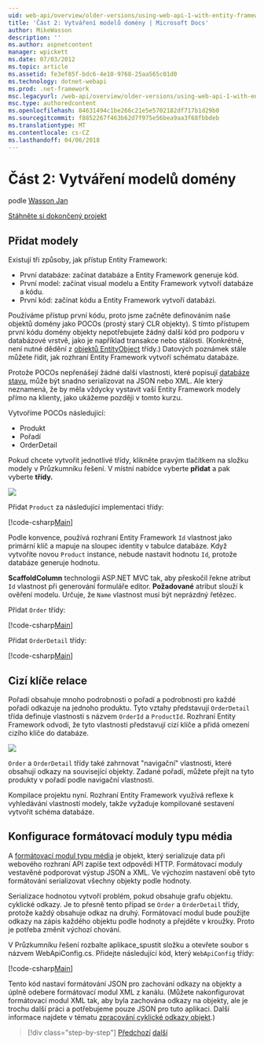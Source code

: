 ```yaml
---
uid: web-api/overview/older-versions/using-web-api-1-with-entity-framework-5/using-web-api-with-entity-framework-part-2
title: 'Část 2: Vytváření modelů domény | Microsoft Docs'
author: MikeWasson
description: ''
ms.author: aspnetcontent
manager: wpickett
ms.date: 07/03/2012
ms.topic: article
ms.assetid: fe3ef85f-bdc6-4e10-9768-25aa565c01d0
ms.technology: dotnet-webapi
ms.prod: .net-framework
msc.legacyurl: /web-api/overview/older-versions/using-web-api-1-with-entity-framework-5/using-web-api-with-entity-framework-part-2
msc.type: authoredcontent
ms.openlocfilehash: 84631494c1be266c21e5e5702182df717b1d29b0
ms.sourcegitcommit: f8852267f463b62d7f975e56bea9aa3f68fbbdeb
ms.translationtype: MT
ms.contentlocale: cs-CZ
ms.lasthandoff: 04/06/2018
---
```

<a name="part-2-creating-the-domain-models"></a>Část 2: Vytváření modelů domény
====================
podle [Wasson Jan](https://github.com/MikeWasson)

[Stáhněte si dokončený projekt](http://code.msdn.microsoft.com/ASP-NET-Web-API-with-afa30545)

## <a name="add-models"></a>Přidat modely

Existují tři způsoby, jak přístup Entity Framework:

- První databáze: začínat databáze a Entity Framework generuje kód.
- První model: začínat visual modelu a Entity Framework vytvoří databáze a kódu.
- První kód: začínat kódu a Entity Framework vytvoří databázi.

Používáme přístup první kódu, proto jsme začněte definováním naše objektů domény jako POCOs (prostý starý CLR objekty). S tímto přístupem první kódu domény objekty nepotřebujete žádný další kód pro podporu v databázové vrstvě, jako je například transakce nebo stálosti. (Konkrétně, není nutné dědění z [objektů EntityObject](https://msdn.microsoft.com/library/system.data.objects.dataclasses.entityobject.aspx) třídy.) Datových poznámek stále můžete řídit, jak rozhraní Entity Framework vytvoří schématu databáze.

Protože POCOs nepřenášejí žádné další vlastnosti, které popisují [databáze stavu](https://msdn.microsoft.com/library/system.data.entitystate.aspx), může být snadno serializovat na JSON nebo XML. Ale který neznamená, že by měla vždycky vystavit vaší Entity Framework modely přímo na klienty, jako ukážeme později v tomto kurzu.

Vytvoříme POCOs následující:

- Produkt
- Pořadí
- OrderDetail

Pokud chcete vytvořit jednotlivé třídy, klikněte pravým tlačítkem na složku modely v Průzkumníku řešení. V místní nabídce vyberte **přidat** a pak vyberte **třídy.**

![](using-web-api-with-entity-framework-part-2/_static/image1.png)

Přidat `Product` za následující implementaci třídy:

[!code-csharp[Main](using-web-api-with-entity-framework-part-2/samples/sample1.cs)]

Podle konvence, používá rozhraní Entity Framework `Id` vlastnost jako primární klíč a mapuje na sloupec identity v tabulce databáze. Když vytvoříte novou `Product` instance, nebude nastavit hodnotu `Id`, protože databáze generuje hodnotu.

**ScaffoldColumn** technologii ASP.NET MVC tak, aby přeskočil řekne atribut `Id` vlastnost při generování formuláře editor. **Požadované** atribut slouží k ověření modelu. Určuje, že `Name` vlastnost musí být neprázdný řetězec.

Přidat `Order` třídy:

[!code-csharp[Main](using-web-api-with-entity-framework-part-2/samples/sample2.cs)]

Přidat `OrderDetail` třídy:

[!code-csharp[Main](using-web-api-with-entity-framework-part-2/samples/sample3.cs)]

## <a name="foreign-key-relations"></a>Cizí klíče relace

Pořadí obsahuje mnoho podrobnosti o pořadí a podrobnosti pro každé pořadí odkazuje na jednoho produktu. Tyto vztahy představují `OrderDetail` třída definuje vlastnosti s názvem `OrderId` a `ProductId`. Rozhraní Entity Framework odvodí, že tyto vlastnosti představují cizí klíče a přidá omezení cizího klíče do databáze.

![](using-web-api-with-entity-framework-part-2/_static/image2.png)

`Order` a `OrderDetail` třídy také zahrnovat "navigační" vlastnosti, které obsahují odkazy na související objekty. Zadané pořadí, můžete přejít na tyto produkty v pořadí podle navigační vlastnosti.

Kompilace projektu nyní. Rozhraní Entity Framework využívá reflexe k vyhledávání vlastností modely, takže vyžaduje kompilované sestavení vytvořit schéma databáze.

## <a name="configure-the-media-type-formatters"></a>Konfigurace formátovací moduly typu média

A [formátovací modul typu média](../../formats-and-model-binding/media-formatters.md) je objekt, který serializuje data při webového rozhraní API zapíše text odpovědi HTTP. Formátovací moduly vestavěné podporovat výstup JSON a XML. Ve výchozím nastavení obě tyto formátování serializovat všechny objekty podle hodnoty.

Serializace hodnotou vytvoří problém, pokud obsahuje grafu objektu. cyklické odkazy. Je to přesně tento případ se `Order` a `OrderDetail` třídy, protože každý obsahuje odkaz na druhý. Formátovací modul bude použijte odkazy na zápis každého objektu podle hodnoty a přejděte v kroužky. Proto je potřeba změnit výchozí chování.

V Průzkumníku řešení rozbalte aplikace\_spustit složku a otevřete soubor s názvem WebApiConfig.cs. Přidejte následující kód, který `WebApiConfig` třídy:

[!code-csharp[Main](using-web-api-with-entity-framework-part-2/samples/sample4.cs?highlight=11)]

Tento kód nastaví formátování JSON pro zachování odkazy na objekty a úplně odebere formátovací modul XML z kanálu. (Můžete nakonfigurovat formátovací modul XML tak, aby byla zachována odkazy na objekty, ale je trochu další práci a potřebujeme pouze JSON pro tuto aplikaci. Další informace najdete v tématu [zpracování cyklické odkazy objekt](../../formats-and-model-binding/json-and-xml-serialization.md#handling_circular_object_references).)

> [!div class="step-by-step"]
> [Předchozí](using-web-api-with-entity-framework-part-1.md)
> [další](using-web-api-with-entity-framework-part-3.md)

